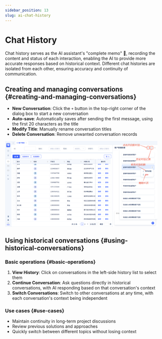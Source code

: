 ```yaml
---
sidebar_position: 13
slug: ai-chat-history
---
```


# Chat History

Chat history serves as the AI assistant's "complete memo" 📝, recording the content and status of each interaction, enabling the AI to provide more accurate responses based on historical context. Different chat histories are isolated from each other, ensuring accuracy and continuity of communication.

## Creating and managing conversations {#creating-and-managing-conversations}

- **New Conversation**: Click the ` + ` button in the top-right corner of the dialog box to start a new conversation
- **Auto-save**: Automatically saves after sending the first message, using the first 20 characters as the title
- **Modify Title**: Manually rename conversation titles
- **Delete Conversation**: Remove unwanted conversation records

![AI Assistant - Chat History Management](./img/assistant/assistant-chat-history.png)

## Using historical conversations {#using-historical-conversations}

### Basic operations {#basic-operations}
1. **View History**: Click on conversations in the left-side history list to select them
2. **Continue Conversation**: Ask questions directly in historical conversations, with AI responding based on that conversation's context
3. **Switch Conversations**: Switch to other conversations at any time, with each conversation's context being independent

### Use cases {#use-cases}
- Maintain continuity in long-term project discussions
- Review previous solutions and approaches
- Quickly switch between different topics without losing context
